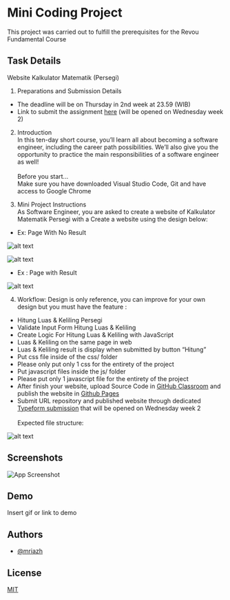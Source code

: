 
# Mini Coding Project

This project was carried out to fulfill the prerequisites for the Revou Fundamental Course

## Task Details 

Website Kalkulator Matematik (Persegi)

1. Preparations and Submission Details
-   The deadline will be on Thursday in 2nd week at 23.59 (WIB)
-   Link to submit the assignment [here](https://rebrand.ly/FCSWE-miniproject) (will be opened on Wednesday week 2) 

2. Introduction <br/>
In this ten-day short course, you’ll learn all about becoming a software engineer, including the career path possibilities. We’ll also give you the opportunity to practice the main responsibilities of a software engineer as well!<br/><br/>
Before you start...<br/>
Make sure you have downloaded Visual Studio Code, Git and have access to Google Chrome
 
3. Mini Project Instructions<br/>
As Software Engineer, you are asked to create a website of Kalkulator Matematik Persegi with a Create a website using the design below:
 
- Ex: Page With No Result

![alt text](https://i.ibb.co/1KKfkKs/image.png)

![alt text](https://i.ibb.co/QXZmFL6/image.png)

- Ex : Page with Result

![alt text](https://i.ibb.co/JCFLgwX/image.png)


4. Workflow:
Design is only reference, you can improve for your own design but you must have the feature :
- Hitung Luas & Keliling Persegi
- Validate Input Form Hitung Luas & Keliling
- Create Logic For Hitung Luas & Keliling with JavaScript
- Luas & Keliling on the same page in web
- Luas & Keliling result is display when submitted by button “Hitung”
- Put css file inside of the css/ folder
- Please only put only 1 css for the entirety of the project
- Put javascript files inside the js/ folder
- Please put only 1 javascript file for the entirety of the project
- After finish your website, upload Source Code in  [GitHub Classroom](https://rebrand.ly/fcse-github) and publish the website in [Github Pages](https://pages.github.com/)
- Submit URL repository and published website through dedicated [Typeform submission](https://rebrand.ly/FCSWE-miniproject) that will be opened on Wednesday week 2<br/><br/>
Expected file structure:

![alt text](https://i.ibb.co/3f7xmzW/image.png)

## Screenshots

![App Screenshot](https://via.placeholder.com/468x300?text=App+Screenshot+Here)


## Demo

Insert gif or link to demo


## Authors

- [@mriazh](https://www.github.com/mriazh)


## License

[MIT](https://choosealicense.com/licenses/mit/)

